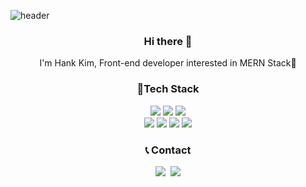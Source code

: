 ![header](https://capsule-render.vercel.app/api?type=rect&color=gradient&height=170&section=header&text=HankKim&fontSize=80&animation=fadeIn)
<h3 align="center"> Hi there 👋 </h3> 
<p align="center">
I'm Hank Kim, Front-end developer interested in MERN Stack🌱 <br>
</p>
<h3 align="center"> 🎨Tech Stack </h3>  

<p align="center">
  <img src ="https://img.shields.io/badge/Javascript-F7DF1E.svg?&style=for-the-badge&logo=javascript&logoColor=white"/>
  <img src ="https://img.shields.io/badge/Typescript-3178C6.svg?&style=for-the-badge&logo=typescript&logoColor=white"/>
  <img src ="https://img.shields.io/badge/styledcomponents-DB7093.svg?&style=for-the-badge&logo=styled-components&logoColor=white"/>
     <br/>
  <img src ="https://img.shields.io/badge/TailwindCss-06B6D4.svg?&style=for-the-badge&logo=Tailwind-Css&logoColor=white"/>
  <img src ="https://img.shields.io/badge/React-61DAFB.svg?&style=for-the-badge&logo=React&logoColor=white"/>
  <img src ="https://img.shields.io/badge/Redux-764ABC.svg?&style=for-the-badge&logo=Redux&logoColor=white"/>
  <img src ="https://img.shields.io/badge/Firebase-FFCA28.svg?&style=for-the-badge&logo=Firebase&logoColor=white"/>  
</p>

<h3 align="center">📞 Contact</h3>

<p align="center">
  <a href="https://velog.io/@hank1245"><img src="https://img.shields.io/badge/Tech%20Blog-11B48A?style=flat-square&logo=Vimeo&logoColor=white&link=https://velog.io/@hank1245"/></a>&nbsp
  <a href="mailto:hank29206880@gmail.com"><img src="https://img.shields.io/badge/Gmail-d14836?style=flat-square&logo=Gmail&logoColor=white&link=dbsydde@gmail.com"/></a>
</p>
<br>


